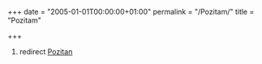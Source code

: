 +++
date = "2005-01-01T00:00:00+01:00"
permalink = "/Pozitam/"
title = "Pozitam"

+++

1.  redirect [Pozitan](/atopedia/Pozitan "wikilink")
